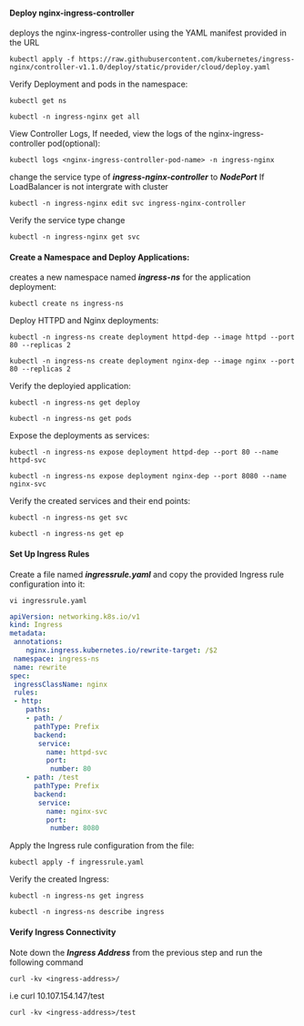 ####  Deploy nginx-ingress-controller

deploys the nginx-ingress-controller using the YAML manifest provided in the URL
```
kubectl apply -f https://raw.githubusercontent.com/kubernetes/ingress-nginx/controller-v1.1.0/deploy/static/provider/cloud/deploy.yaml
```
Verify Deployment and pods in the namespace:
```
kubectl get ns
```
```
kubectl -n ingress-nginx get all
```
View Controller Logs, If needed, view the logs of the nginx-ingress-controller pod(optional):
```
kubectl logs <nginx-ingress-controller-pod-name> -n ingress-nginx
```
change the service type of ***ingress-nginx-controller*** to ***NodePort*** If LoadBalancer is not intergrate with cluster

```
kubectl -n ingress-nginx edit svc ingress-nginx-controller
```
Verify the service type change 
```
kubectl -n ingress-nginx get svc
```

#### Create a Namespace and Deploy Applications:
creates a new namespace named ***ingress-ns*** for the application deployment:  
```
kubectl create ns ingress-ns
```
Deploy HTTPD and Nginx deployments:
```
kubectl -n ingress-ns create deployment httpd-dep --image httpd --port 80 --replicas 2
```
```
kubectl -n ingress-ns create deployment nginx-dep --image nginx --port 80 --replicas 2
```
Verify the deployied application:
```
kubectl -n ingress-ns get deploy
```
```
kubectl -n ingress-ns get pods
```

Expose the deployments as services:
```
kubectl -n ingress-ns expose deployment httpd-dep --port 80 --name httpd-svc

```
```
kubectl -n ingress-ns expose deployment nginx-dep --port 8080 --name nginx-svc
```

Verify the created services and their end points:
```
kubectl -n ingress-ns get svc
```
```
kubectl -n ingress-ns get ep
```
#### Set Up Ingress Rules
Create a file named ***ingressrule.yaml*** and copy the provided Ingress rule configuration into it:

```
vi ingressrule.yaml
```

```yaml
apiVersion: networking.k8s.io/v1
kind: Ingress
metadata:
 annotations:
    nginx.ingress.kubernetes.io/rewrite-target: /$2
 namespace: ingress-ns
 name: rewrite
spec:
 ingressClassName: nginx
 rules:
 - http:
    paths:
    - path: /
      pathType: Prefix
      backend:
       service:
         name: httpd-svc
         port:
          number: 80
    - path: /test
      pathType: Prefix
      backend:
       service:
         name: nginx-svc
         port:
          number: 8080
```
Apply the Ingress rule configuration from the file:
```
kubectl apply -f ingressrule.yaml
```
Verify the created Ingress:
```
kubectl -n ingress-ns get ingress
```
```
kubectl -n ingress-ns describe ingress
```

#### Verify Ingress Connectivity
Note down the ***Ingress Address*** from the previous step and run the following command
```
curl -kv <ingress-address>/
```
i.e curl 10.107.154.147/test
```
curl -kv <ingress-address>/test
```



